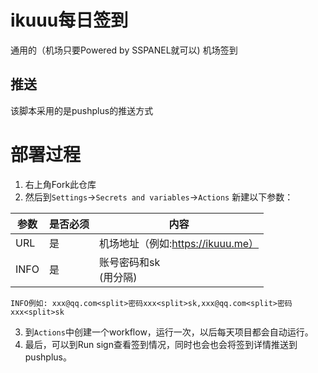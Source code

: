 # ikuuu每日签到

通用的（机场只要Powered by SSPANEL就可以) 机场签到
## 推送
  该脚本采用的是pushplus的推送方式

# 部署过程
 
1. 右上角Fork此仓库
2. 然后到`Settings`→`Secrets and variables`→`Actions` 新建以下参数：

| 参数    | 是否必须  | 内容                                                                | 
|-------| ------------ |-------------------------------------------------------------------|
| URL   | 是  | 机场地址（例如:https://ikuuu.me）                                         |
| INFO  | 是  | 账号密码和sk<br/>(用<split>分隔)|
```INFO例如: xxx@qq.com<split>密码xxx<split>sk,xxx@qq.com<split>密码xxx<split>sk```

3. 到`Actions`中创建一个workflow，运行一次，以后每天项目都会自动运行。
4. 最后，可以到Run sign查看签到情况，同时也会也会将签到详情推送到pushplus。

